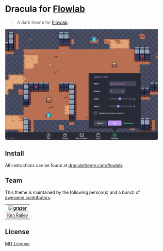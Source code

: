 # Dracula for [Flowlab](https://flowlab.io)

> A dark theme for [Flowlab](https://flowlab.io).

![Screenshot](./screenshot.png)

## Install

All instructions can be found at [draculatheme.com/flowlab](https://draculatheme.com/flowlab).

## Team

This theme is maintained by the following person(s) and a bunch of [awesome contributors](https://github.com/dracula/flowlab/graphs/contributors).

[![grazer](https://github.com/grazer.png?size=100)](https://github.com/grazer) |
--- |
[Ken Railey](https://github.com/grazer) |

## License

[MIT License](./LICENSE)

